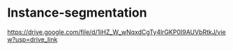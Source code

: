 # Instance-segmentation

https://drive.google.com/file/d/1iHZ_W_wNqxdCgTy4lrGKP0I9AUVbRtkJ/view?usp=drive_link
